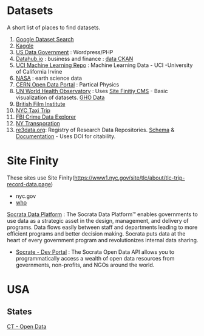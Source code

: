 

# Datasets
A short list of places to find datasets.
1. [Google Dataset Search](https://datasetsearch.research.google.com/)
1. [Kaggle](https://www.kaggle.com/datasets)
1. [US Data Government](https://www.data.gov/) : Wordpress/PHP
1. [Datahub.io](https://datahub.io/collections) : business and finance : [data CKAN](https://www.datopian.com/ckan/)
1. [UCI Machine Learning Repo](https://archive.ics.uci.edu/ml/datasets.php) : Machine Learning Data - UCI -University of California Irvine
1. [NASA](https://earthdata.nasa.gov/) : earth science data
1. [CERN Open Data Portal](http://opendata.cern.ch/) : Partical Physics
1. [UN World Health Observatory](https://apps.who.int/gho/data/node.home) : Uses [Site Finitiy CMS](https://www.progress.com/sitefinity-cms) - Basic visualization of datasets.  [GHO Data](https://www.who.int/data/gho)
1. [British Film Institute](https://www.bfi.org.uk/education-research/film-industry-statistics-research)
1. [NYC Taxi Trip](https://www1.nyc.gov/site/tlc/about/tlc-trip-record-data.page)
1. [FBI Crime Data Explorer](https://crime-data-explorer.fr.cloud.gov/)
1. [NY Transporation](https://data.ny.gov/Transportation/NYC-Transit-Subway-Entrance-And-Exit-Data/i9wp-a4ja/data)
1. [re3data.org](https://www.re3data.org/): Registry of Research Data Repositories.  [Schema](http://doi.org/10.48440/re3.011) & [Documentation](http://doi.org/10.48440/re3.010) - Uses DOI for citability.

# Site Finity
These sites use Site Finity(https://www1.nyc.gov/site/tlc/about/tlc-trip-record-data.page)
- nyc.gov
- [who](https://apps.who.int/gho/data/node.home)



[Socrata Data Platform](https://www.tylertech.com/products/socrata) : The Socrata Data Platform™ enables governments to use data as a strategic asset in the design, management, and delivery of programs. Data flows easily between staff and departments leading to more efficient programs and better decision making.  Socrata puts data at the heart of every government program and revolutionizes internal data sharing.
- [Socrate - Dev Portal](https://dev.socrata.com/) : The Socrata Open Data API allows you to programmatically access a wealth of open data resources from governments, non-profits, and NGOs around the world.

# USA
## States
[CT - Open Data](https://data.ct.gov/)
